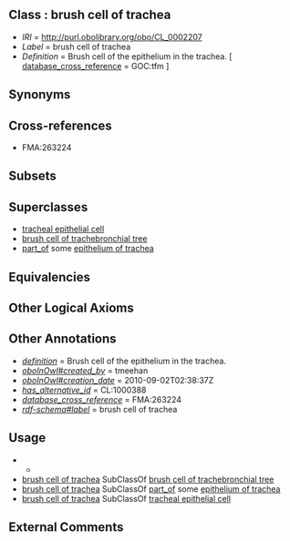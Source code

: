 
## Class : brush cell of trachea

 * *IRI* = http://purl.obolibrary.org/obo/CL_0002207
 * *Label* = brush cell of trachea
 * *Definition* = Brush cell of the epithelium in the trachea. [ [database_cross_reference](../../ef/oboInOwl#hasDbXref.md) = GOC:tfm ]

## Synonyms


## Cross-references

 * FMA:263224

## Subsets


## Superclasses

 * [tracheal epithelial cell](../../CL/07/CL_0000307.md)
 * [brush cell of trachebronchial tree](../../CL/75/CL_0002075.md)
 * [part_of](../../BFO/50/BFO_0000050.md) some [epithelium of trachea](../../UBERON/01/UBERON_0001901.md)

## Equivalencies


## Other Logical Axioms


## Other Annotations

 * *[definition](../../IAO/15/IAO_0000115.md)* = Brush cell of the epithelium in the trachea.
 * *[oboInOwl#created_by](../../oboInOwl#created/by/oboInOwl#created_by.md)* = tmeehan
 * *[oboInOwl#creation_date](../../oboInOwl#creation/te/oboInOwl#creation_date.md)* = 2010-09-02T02:38:37Z
 * *[has_alternative_id](../../Id/oboInOwl#hasAlternativeId.md)* = CL:1000388
 * *[database_cross_reference](../../ef/oboInOwl#hasDbXref.md)* = FMA:263224
 * *[rdf-schema#label](../../el/rdf-schema#label.md)* = brush cell of trachea

## Usage

 * -
 * [brush cell of trachea](../../CL/07/CL_0002207.md) SubClassOf [brush cell of trachebronchial tree](../../CL/75/CL_0002075.md)
 * [brush cell of trachea](../../CL/07/CL_0002207.md) SubClassOf [part_of](../../BFO/50/BFO_0000050.md) some [epithelium of trachea](../../UBERON/01/UBERON_0001901.md)
 * [brush cell of trachea](../../CL/07/CL_0002207.md) SubClassOf [tracheal epithelial cell](../../CL/07/CL_0000307.md)

## External Comments

